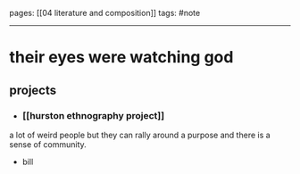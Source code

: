 pages: [[04 literature and composition]]
tags: #note 

___ 

# their eyes were watching god

## projects
- ### [[hurston ethnography project]]

a lot of weird people but they can rally around a purpose and there is a sense of community.
- bill
